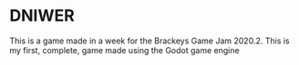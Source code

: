 # DNIWER
 This is a game made in a week for the Brackeys Game Jam 2020.2. This is my first, complete, game made using the Godot game engine
